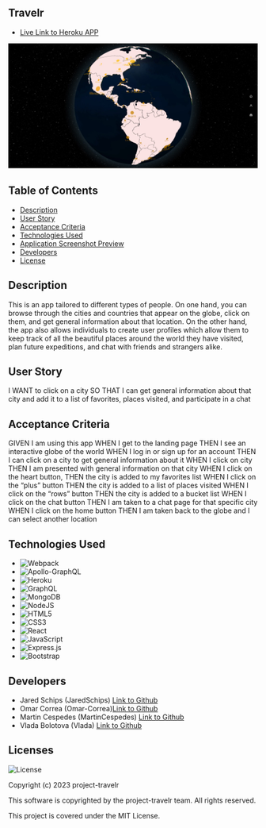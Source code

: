 ## Travelr

- [Live Link to Heroku APP]()

![Getting Started](./client/src/components/Globe.jpg)

## Table of Contents

- [Description](#description)
- [User Story](#user-story)
- [Acceptance Criteria](#acceptance-criteria)
- [Technologies Used](#technologies-used)
- [Application Screenshot Preview](#application-screenshot-preview)
- [Developers](#developers)
- [License](#License)

## Description

This is an app tailored to different types of people. On one hand, you can browse through the cities and countries that appear on the globe, click on them, and get general information about that location. On the other hand, the app also allows individuals to create user profiles which allow them to keep track of all the beautiful places around the world they have visited, plan future expeditions, and chat with friends and strangers alike.

## User Story

I WANT to click on a city
SO THAT I can get general information about that city and add it to a list of favorites, places visited, and participate in a chat

## Acceptance Criteria

GIVEN I am using this app
WHEN I get to the landing page
THEN I see an interactive globe of the world
WHEN I log in or sign up for an account
THEN I can click on a city to get general information about it
WHEN I click on city
THEN I am presented with general information on that city
WHEN I click on the heart button,
THEN the city is added to my favorites list
WHEN I click on the “plus” button
THEN the city is added to a list of places visited
WHEN I click on the “rows” button
THEN the city is added to a bucket list
WHEN I click on the chat button
THEN I am taken to a chat page for that specific city
WHEN I click on the home button
THEN I am taken back to the globe and I can select another location

## Technologies Used

- ![Webpack](https://img.shields.io/badge/webpack-%238DD6F9.svg?style=for-the-badge&logo=webpack&logoColor=black)
- ![Apollo-GraphQL](https://img.shields.io/badge/-ApolloGraphQL-311C87?style=for-the-badge&logo=apollo-graphql)
- ![Heroku](https://img.shields.io/badge/heroku-%23430098.svg?style=for-the-badge&logo=heroku&logoColor=white)
- ![GraphQL](https://img.shields.io/badge/-GraphQL-E10098?style=for-the-badge&logo=graphql&logoColor=white)
- ![MongoDB](https://img.shields.io/badge/MongoDB-%234ea94b.svg?style=for-the-badge&logo=mongodb&logoColor=white)
- ![NodeJS](https://img.shields.io/badge/node.js-6DA55F?style=for-the-badge&logo=node.js&logoColor=white)
- ![HTML5](https://img.shields.io/badge/html5-%23E34F26.svg?style=for-the-badge&logo=html5&logoColor=white)
- ![CSS3](https://img.shields.io/badge/css3-%231572B6.svg?style=for-the-badge&logo=css3&logoColor=white)
- ![React](https://img.shields.io/badge/react-%2320232a.svg?style=for-the-badge&logo=react&logoColor=%2361DAFB)
- ![JavaScript](https://img.shields.io/badge/javascript-%23323330.svg?style=for-the-badge&logo=javascript&logoColor=%23F7DF1E)
- ![Express.js](https://img.shields.io/badge/express.js-%23404d59.svg?style=for-the-badge&logo=express&logoColor=%2361DAFB)
- ![Bootstrap](https://img.shields.io/badge/bootstrap-%23563D7C.svg?style=for-the-badge&logo=bootstrap&logoColor=white)

## Developers

- Jared Schips (JaredSchips) [Link to Github](https://github.com/JaredSchips)
- Omar Correa (Omar-Correa)[Link to Github](https://github.com/omar-correa)
- Martin Cespedes (MartinCespedes) [Link to Github](https://github.com/MartinCespedes)
- Vlada Bolotova (Vlada) [Link to Github](https://github.com/VladaBolotova)

## Licenses

![License](https://img.shields.io/badge/License-MIT-yellow.svg)

Copyright (c) 2023 project-travelr

This software is copyrighted by the project-travelr team. All rights reserved.

This project is covered under the MIT License.
